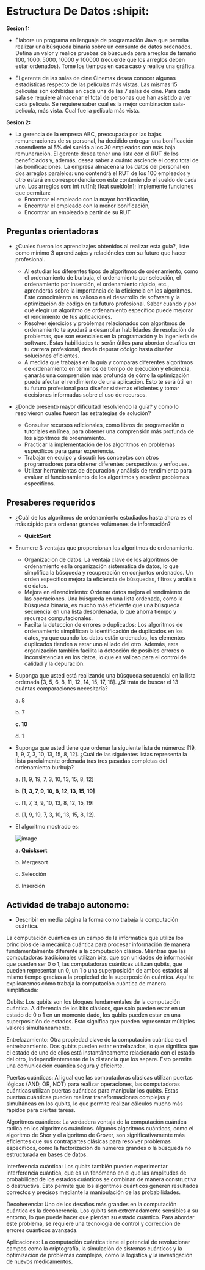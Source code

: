 # Estructura De Datos :shipit:

**Sesion 1:**

- Elabore un programa en lenguaje de programación Java que permita realizar una
búsqueda binaria sobre un consunto de datos ordenados. Defina un valor y realice
pruebas de búsqueda para arreglos de tamaño 100, 1000, 5000, 10000 y 100000
(recuerde que los arreglos deben estar ordenados). Tome los tiempos en cada
caso y realice una gráfica.

- El gerente de las salas de cine Cinemax desea conocer algunas estadísticas
respecto de las películas más vistas. Las mismas 15 películas son exhibidas en
cada una de las 7 salas de cine. Para cada sala se requiere almacenar el total de
personas que han asistido a ver cada película. Se requiere saber cuál es la mejor
combinación sala-película, más vista. Cual fue la película más vista.

**Sesion 2:**

- La gerencia de la empresa ABC, preocupada por las bajas remuneraciones de
su personal, ha decidido entregar una bonificación ascendiente al 5% del sueldo
a los 30 empleados con más baja remuneración. El gerente desea tener una lista
con el RUT de los beneficiados y, además, desea saber a cuánto asciende el
costo total de las bonificaciones. La empresa almacenará los datos del personal
en dos arreglos paralelos: uno contendrá el RUT de los 100 empleados y otro
estará en correspondencia con éste conteniendo el sueldo de cada uno.
Los arreglos son:
int rut[n];
float sueldo[n];
Implemente funciones que permitan:
  - Encontrar el empleado con la mayor bonificación,
  - Encontrar el empleado con la menor bonificación,
  - Encontrar un empleado a partir de su RUT

 ## Preguntas orientadoras

- ¿Cuales fueron los aprendizajes obtenidos al realizar esta guía?, liste como mínimo 3
aprendizajes y relaciónelos con su futuro que hacer profesional.

  - Al estudiar los diferentes tipos de algoritmos de ordenamiento, como el ordenamiento de burbuja, el ordenamiento por selección, el ordenamiento por inserción, el ordenamiento rápido, etc., aprenderás sobre la importancia de la eficiencia en los algoritmos. Este conocimiento es valioso en el desarrollo de software y la optimización de código en tu futuro profesional. Saber cuándo y por qué elegir un algoritmo de ordenamiento específico puede mejorar el rendimiento de tus aplicaciones.
  - Resolver ejercicios y problemas relacionados con algoritmos de ordenamiento te ayudará a desarrollar habilidades de resolución de problemas, que son esenciales en la programación y la ingeniería de software. Estas habilidades te serán útiles para abordar desafíos en tu carrera profesional, desde depurar código hasta diseñar soluciones eficientes.
  - A medida que trabajas en la guía y comparas diferentes algoritmos de ordenamiento en términos de tiempo de ejecución y eficiencia, ganarás una comprensión más profunda de cómo la optimización puede afectar el rendimiento de una aplicación. Esto te será útil en tu futuro profesional para diseñar sistemas eficientes y tomar decisiones informadas sobre el uso de recursos.

- ¿Donde presento mayor dificultad resolviendo la guía? y como lo resolvieron cuales fueron las
estrategias de solución?

  - Consultar recursos adicionales, como libros de programación o tutoriales en línea, para obtener una comprensión más profunda de los algoritmos de ordenamiento.
  - Practicar la implementación de los algoritmos en problemas específicos para ganar experiencia.
  - Trabajar en equipo y discutir los conceptos con otros programadores para obtener diferentes perspectivas y enfoques.
  - Utilizar herramientas de depuración y análisis de rendimiento para evaluar el funcionamiento de los algoritmos y resolver problemas específicos.

## Presaberes requeridos

- ¿Cuál de los algoritmos de ordenamiento estudiados hasta ahora es el más rápido para
ordenar grandes volúmenes de información?

   - **QuickSort**

- Enumere 3 ventajas que proporcionan los algoritmos de ordenamiento.

   - Organizacion de datos: La ventaja clave de los algoritmos de ordenamiento es la organización sistemática de datos, lo que simplifica la búsqueda y recuperación en conjuntos ordenados. Un orden específico mejora la eficiencia de búsquedas, filtros y análisis de datos.
   - Mejora en el rendimiento: Ordenar datos mejora el rendimiento de las operaciones. Una búsqueda en una lista ordenada, como la búsqueda binaria, es mucho más eficiente que una búsqueda secuencial en una lista desordenada, lo que ahorra tiempo y recursos computacionales.
   - Facilta la deteccion de errores o duplicados: Los algoritmos de ordenamiento simplifican la identificación de duplicados en los datos, ya que cuando los datos están ordenados, los elementos duplicados tienden a estar uno al lado del otro. Además, esta organización también facilita la detección de posibles errores o inconsistencias en los datos, lo que es valioso para el control de calidad y la depuración.

- Suponga que usted está realizando una búsqueda secuencial en la lista ordenada [3, 5, 6, 8,
11, 12, 14, 15, 17, 18]. ¿Si trata de buscar el 13 cuántas comparaciones necesitaría?
  
  a. 8

  b. 7

  **c. 10**

  d. 1

- Suponga que usted tiene que ordenar la siguiente lista de números: [19, 1, 9, 7, 3, 10, 13,
15, 8, 12]. ¿Cuál de las siguientes listas representa la lista parcialmente ordenada tras tres
pasadas completas del ordenamiento burbuja?

  a. [1, 9, 19, 7, 3, 10, 13, 15, 8, 12]

  **b. [1, 3, 7, 9, 10, 8, 12, 13, 15, 19]**

  c. [1, 7, 3, 9, 10, 13, 8, 12, 15, 19]

  d. [1, 9, 19, 7, 3, 10, 13, 15, 8, 12].


- El algoritmo mostrado es:

  ![image](https://github.com/AlanVasquezAriza/EstructuraDeDatos/assets/124604196/860770fc-05e4-4e8f-9700-7a0887623b1b)

  **a. Quicksort**
  
  b. Mergesort
  
  c. Selección
  
  d. Inserción

## Actividad de trabajo autonomo:

- Describir en media página la forma como trabaja la computación cuántica.

La computación cuántica es un campo de la informática que utiliza los principios de la mecánica cuántica para procesar información de manera fundamentalmente diferente a la computación clásica. Mientras que las computadoras tradicionales utilizan bits, que son unidades de información que pueden ser 0 o 1, las computadoras cuánticas utilizan qubits, que pueden representar un 0, un 1 o una superposición de ambos estados al mismo tiempo gracias a la propiedad de la superposición cuántica. Aquí te explicaremos cómo trabaja la computación cuántica de manera simplificada:

Qubits: Los qubits son los bloques fundamentales de la computación cuántica. A diferencia de los bits clásicos, que solo pueden estar en un estado de 0 o 1 en un momento dado, los qubits pueden estar en una superposición de estados. Esto significa que pueden representar múltiples valores simultáneamente.

Entrelazamiento: Otra propiedad clave de la computación cuántica es el entrelazamiento. Dos qubits pueden estar entrelazados, lo que significa que el estado de uno de ellos está instantáneamente relacionado con el estado del otro, independientemente de la distancia que los separe. Esto permite una comunicación cuántica segura y eficiente.

Puertas cuánticas: Al igual que las computadoras clásicas utilizan puertas lógicas (AND, OR, NOT) para realizar operaciones, las computadoras cuánticas utilizan puertas cuánticas para manipular los qubits. Estas puertas cuánticas pueden realizar transformaciones complejas y simultáneas en los qubits, lo que permite realizar cálculos mucho más rápidos para ciertas tareas.

Algoritmos cuánticos: La verdadera ventaja de la computación cuántica radica en los algoritmos cuánticos. Algunos algoritmos cuánticos, como el algoritmo de Shor y el algoritmo de Grover, son significativamente más eficientes que sus contrapartes clásicas para resolver problemas específicos, como la factorización de números grandes o la búsqueda no estructurada en bases de datos.

Interferencia cuántica: Los qubits también pueden experimentar interferencia cuántica, que es un fenómeno en el que las amplitudes de probabilidad de los estados cuánticos se combinan de manera constructiva o destructiva. Esto permite que los algoritmos cuánticos generen resultados correctos y precisos mediante la manipulación de las probabilidades.

Decoherencia: Uno de los desafíos más grandes en la computación cuántica es la decoherencia. Los qubits son extremadamente sensibles a su entorno, lo que puede hacer que pierdan su estado cuántico. Para abordar este problema, se requiere una tecnología de control y corrección de errores cuánticos avanzada.

Aplicaciones: La computación cuántica tiene el potencial de revolucionar campos como la criptografía, la simulación de sistemas cuánticos y la optimización de problemas complejos, como la logística y la investigación de nuevos medicamentos.
